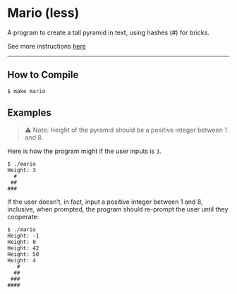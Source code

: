 # Mario (less)
A program to create a tall pyramid in text, using hashes (#) for bricks.

See more instructions [here](https://cs50.harvard.edu/x/2020/psets/1/mario/less/)

---
## How to Compile
    $ make mario

## Examples

 > :warning: Note: Height of the pyramid should be a positive integer between 1 and 8.

Here is how the program might if the user inputs is `3`.

    $ ./mario
    Height: 3
      #
     ##
    ###

If the user doesn’t, in fact, input a positive integer between 1 and 8, inclusive, when prompted, the program should re-prompt the user until they cooperate:

    $ ./mario
    Height: -1
    Height: 0
    Height: 42
    Height: 50
    Height: 4
       #
      ##
     ###
    ####